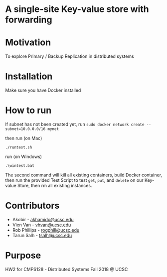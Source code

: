 # A single-site Key-value store with forwarding

# Motivation
To explore Primary / Backup Replication in distributed systems
 
# Installation
Make sure you have Docker installed

# How to run
If subnet has not been created yet, run 
```sudo docker network create --subnet=10.0.0.0/16 mynet``` 

then run (on Mac)

``` ./runtest.sh ```

run (on Windows)

```.\wintest.bat```

The second command will kill all existing containers, build Docker container, then run the provided Test Script to test `get`, `put`, and `delete` on our Key-value Store, then rm all existing instances. 

# Contributors
- Akobir - akhamido@ucsc.edu
- Vien Van - vhvan@ucsc.edu
- Rob Phillips - rogphill@ucsc.edu
- Tarun Salh - tsalh@ucsc.edu

# Purpose
HW2 for CMPS128 - Distributed Systems Fall 2018 @ UCSC



